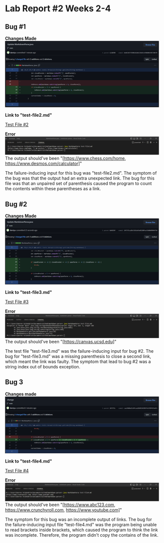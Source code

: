 # Lab Report #2 Weeks 2-4

## Bug #1

**Changes Made**
![Image](change1.png)

**Link to "test-file2.md"**

[Test File #2](https://github.com/damiyu/markdown-parser/blob/main/test-file2.md)

**Error**
![Image](error1.png)
The output should've been "[https://www.chess.com/home, https://www.desmos.com/calculator]"

The failure-inducing input for this bug was "test-file2.md". The symptom of the bug was that the output had an extra unexpected link. The bug for this file was that an unpaired set of parenthesis caused the program to count the contents within these parentheses as a link.

## Bug #2

**Changes Made**
![Image](change2.png)

**Link to "test-file3.md"**

[Test File #3](https://github.com/damiyu/markdown-parser/blob/main/test-file3.md)

**Error**
![Image](error2.png)
The output should've been "[https://canvas.ucsd.edu]"

The test file "test-file3.md" was the failure-inducing input for bug #2. The bug for "test-file3.md" was a missing parenthesis to close a second link, which meant the link was faulty. The symptom that lead to bug #2 was a string index out of bounds exception.

## Bug 3

**Changes made**
![Image](change3.png)

**Link to "test-file4.md"**

[Test File #4](https://github.com/damiyu/markdown-parser/blob/main/test-file4.md)

**Error**
![Image](error3.png)
The output should've been "[https://www.abc123.com, https://www.crunchyroll.com, https://www.youtube.com]"

The symptom for this bug was an incomplete output of links. The bug for the failure-inducing input file "test-file4.md" was the program being unable to read brackets inside brackets, which caused the program to think the link was incomplete. Therefore, the program didn't copy the contains of the link.